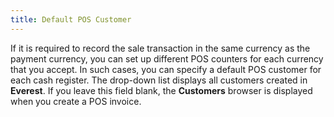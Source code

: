 ```yaml
---
title: Default POS Customer
---
```



If it is required to record the sale transaction in the same currency  as the payment currency, you can set up different POS counters for each  currency that you accept. In such cases, you can specify a default POS  customer for each cash register. The drop-down list displays all customers  created in **Everest**. If you leave  this field blank, the **Customers**  browser is displayed when you create a POS invoice.
